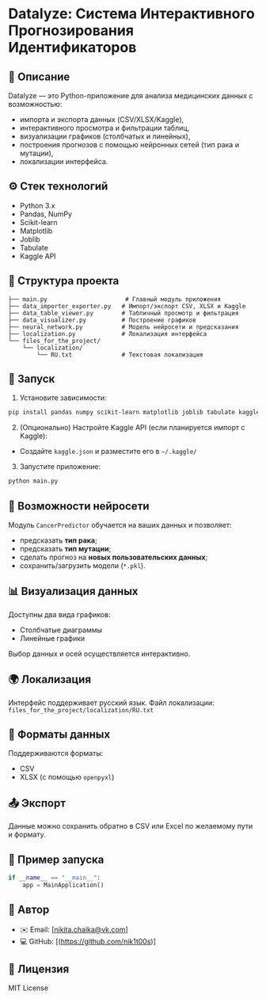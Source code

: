 # Datalyze: Система Интерактивного Прогнозирования Идентификаторов

## 📌 Описание

Datalyze — это Python-приложение для анализа медицинских данных с возможностью:
- импорта и экспорта данных (CSV/XLSX/Kaggle),
- интерактивного просмотра и фильтрации таблиц,
- визуализации графиков (столбчатых и линейных),
- построения прогнозов с помощью нейронных сетей (тип рака и мутации),
- локализации интерфейса.

## ⚙️ Стек технологий

- Python 3.x
- Pandas, NumPy
- Scikit-learn
- Matplotlib
- Joblib
- Tabulate
- Kaggle API

## 📁 Структура проекта

```
├── main.py                      # Главный модуль приложения
├── data_importer_exporter.py   # Импорт/экспорт CSV, XLSX и Kaggle
├── data_table_viewer.py        # Табличный просмотр и фильтрация
├── data_visualizer.py          # Построение графиков
├── neural_network.py           # Модель нейросети и предсказания
├── localization.py             # Локализация интерфейса
└── files_for_the_project/
    └── localization/
        └── RU.txt              # Текстовая локализация
```

## 🚀 Запуск

1. Установите зависимости:
```bash
pip install pandas numpy scikit-learn matplotlib joblib tabulate kaggle openpyxl
```

2. (Опционально) Настройте Kaggle API (если планируется импорт с Kaggle):
- Создайте `kaggle.json` и разместите его в `~/.kaggle/`

3. Запустите приложение:
```bash
python main.py
```

## 🧠 Возможности нейросети

Модуль `CancerPredictor` обучается на ваших данных и позволяет:
- предсказать **тип рака**;
- предсказать **тип мутации**;
- сделать прогноз на **новых пользовательских данных**;
- сохранить/загрузить модели (`*.pkl`).

## 📊 Визуализация данных

Доступны два вида графиков:
- Столбчатые диаграммы
- Линейные графики

Выбор данных и осей осуществляется интерактивно.

## 🌍 Локализация

Интерфейс поддерживает русский язык. Файл локализации:  
`files_for_the_project/localization/RU.txt`

## 💾 Форматы данных

Поддерживаются форматы:
- CSV
- XLSX (с помощью `openpyxl`)

## 📤 Экспорт

Данные можно сохранить обратно в CSV или Excel по желаемому пути и формату.

## 🧪 Пример запуска

```python
if __name__ == "__main__":
    app = MainApplication()
```

## 📌 Автор

- ✉️ Email: [nikita.chaika@vk.com]
- 💻 GitHub: [(https://github.com/nik1t00s)]

## 📄 Лицензия

MIT License
